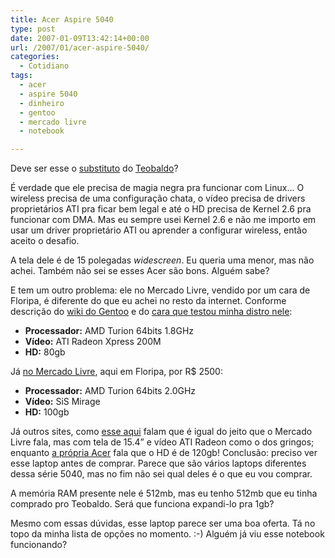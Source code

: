 ```yaml
---
title: Acer Aspire 5040
type: post
date: 2007-01-09T13:42:14+00:00
url: /2007/01/acer-aspire-5040/
categories:
  - Cotidiano
tags:
  - acer
  - aspire 5040
  - dinheiro
  - gentoo
  - mercado livre
  - notebook

---
```

Deve ser esse o [substituto][1] do [Teobaldo][2]?

É verdade que ele precisa de magia negra pra funcionar com Linux… O wireless precisa de uma configuração chata, o vídeo precisa de drivers proprietários ATI pra ficar bem legal e até o HD precisa de Kernel 2.6 pra funcionar com DMA. Mas eu sempre usei Kernel 2.6 e não me importo em usar um driver proprietário ATI ou aprender a configurar wireless, então aceito o desafio.

A tela dele é de 15 polegadas _widescreen_. Eu queria uma menor, mas não achei. Também não sei se esses Acer são bons. Alguém sabe?

E tem um outro problema: ele no Mercado Livre, vendido por um cara de Floripa, é diferente do que eu achei no resto da internet. Conforme descrição do [wiki do Gentoo][3] e do [cara que testou minha distro nele][4]:

  * **Processador:** AMD Turion 64bits 1.8GHz
  * **Vídeo:** ATI Radeon Xpress 200M
  * **HD:** 80gb

Já [no Mercado Livre][5], aqui em Floripa, por R$ 2500:

  * **Processador:** AMD Turion 64bits 2.0GHz
  * **Vídeo:** SiS Mirage
  * **HD:** 100gb

Já outros sites, como [esse aqui][6] falam que é igual do jeito que o Mercado Livre fala, mas com tela de 15.4” e vídeo ATI Radeon como o dos gringos; enquanto [a própria Acer][7] fala que o HD é de 120gb! Conclusão: preciso ver esse laptop antes de comprar. Parece que são vários laptops diferentes dessa série 5040, mas no fim não sei qual deles é o que eu vou comprar.

A memória RAM presente nele é 512mb, mas eu tenho 512mb que eu tinha comprado pro Teobaldo. Será que funciona expandi-lo pra 1gb?

Mesmo com essas dúvidas, esse laptop parece ser uma boa oferta. Tá no topo da minha lista de opções no momento. :-) Alguém já viu esse notebook funcionando?

 [1]: /2007/01/errar-duas-vezes-e-burrice/
 [2]: /2006/12/teobaldo-no-medico/
 [3]: http://gentoo-wiki.com/HARDWARE_Acer_Aspire_5040
 [4]: http://obsolete.freeshell.org/acer.html
 [5]: http://produto.mercadolivre.com.br/MLB-51662034-acer-5040-turion-20-512mb-100gb-15wide-nfgarantfrete-5043-_JM
 [6]: http://www.pluginformatica.com/loja/produto.php?loja=10&IdProd=3435
 [7]: http://209.85.165.104/search?q=cache:9soTPhSlJrYJ:www.acer.co.th/product/travelmate/Aspire5040/index.htm+acer+aspire+5040

